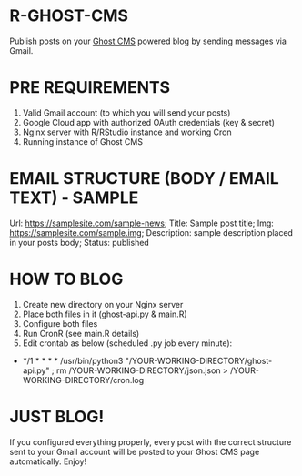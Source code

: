 # R-GHOST-CMS

Publish posts on your [Ghost CMS](https://ghost.org) powered blog by sending messages via Gmail.

# PRE REQUIREMENTS

1. Valid Gmail account (to which you will send your posts)
2. Google Cloud app with authorized OAuth credentials (key & secret)
3. Nginx server with R/RStudio instance and working Cron
4. Running instance of Ghost CMS

# EMAIL STRUCTURE (BODY / EMAIL TEXT) - SAMPLE

Url: https://samplesite.com/sample-news;
Title: Sample post title;
Img: https://samplesite.com/sample.img;
Description: sample description placed in your posts body;
Status: published

# HOW TO BLOG

1. Create new directory on your Nginx server
2. Place both files in it (ghost-api.py & main.R)
3. Configure both files
4. Run CronR (see main.R details)
5. Edit crontab as below (scheduled .py job every minute):
* */1 * * * * /usr/bin/python3 "/YOUR-WORKING-DIRECTORY/ghost-api.py" ; rm /YOUR-WORKING-DIRECTORY/json.json > /YOUR-WORKING-DIRECTORY/cron.log

# JUST BLOG!

If you configured everything properly, every post with the correct structure sent to your Gmail account will be posted to your Ghost CMS page automatically. Enjoy!